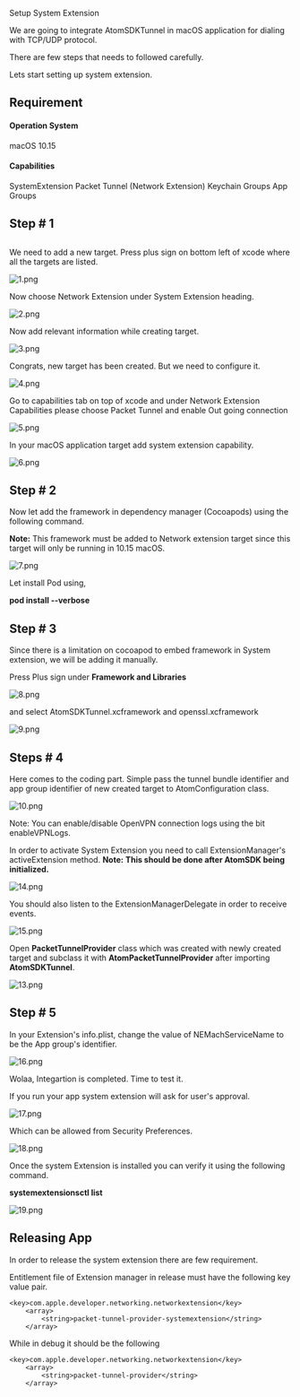 Setup System Extension

We are going to integrate AtomSDKTunnel in macOS application for dialing with TCP/UDP protocol. 

There are few steps that needs to followed carefully. 

Lets start setting up system extension. 

## Requirement
#### Operation System 
macOS 10.15

#### Capabilities
SystemExtension
Packet Tunnel (Network Extension)
Keychain Groups
App Groups


## Step # 1
## 
We need to add a new target. Press plus sign on bottom left of xcode where all the targets are listed. 

![1.png](../_resources/b55621ea6b6449d580f18b67a824df9b.png)


Now choose Network Extension under System Extension heading. 


![2.png](../_resources/d4ec6dd25a70410f8ffc2c6b2683ad35.png)

Now add relevant information while creating target. 


![3.png](../_resources/172b95aaaa7d4b9a9e0fea618aa44d54.png)


Congrats, new target has been created. But we need to configure it. 



![4.png](../_resources/86f092f5cf0f4ddea4c5d2255f5dbd17.png)

Go to capabilities tab on top of xcode and under Network Extension Capabilities please choose Packet Tunnel and enable Out going connection 


![5.png](../_resources/529b7fbe683b4d8bb1b8a978c1b9784b.png)

In your macOS application target add system extension capability. 


![6.png](../_resources/28511f66b22d438fbe94ed4b048c4791.png)


## Step # 2
Now let add the framework in dependency manager (Cocoapods) using the following command. 

**Note:** This framework must be added to Network extension target since this target will only be running in 10.15 macOS.

![7.png](../_resources/06e87fb1e97e4a948442bece4cec3d76.png)


Let install Pod using, 

**pod install --verbose**

## Step # 3

Since there is a limitation on cocoapod to embed framework in System extension, we will be adding it manually. 

Press Plus sign under **Framework and Libraries**



![8.png](../_resources/ae91f4f992154d3bb4bb6bb598e5629f.png)

and select AtomSDKTunnel.xcframework and openssl.xcframework



![9.png](../_resources/779d8879516d4080b7bbf4870db2c169.png)


## Steps # 4

Here comes to the coding part. Simple pass the tunnel bundle identifier and app group identifier of new created target to AtomConfiguration class. 


![10.png](../_resources/671c1c664f6a4a239536a52bc02b40b6.png)

Note: You can enable/disable OpenVPN connection logs using the bit enableVPNLogs. 


In order to activate System Extension you need to call ExtensionManager's activeExtension method. **Note:**  **This should be done after AtomSDK being initialized.**



![14.png](../_resources/f3f5b8494329431f85d84ff8e5b760bd.png)

You should also listen to the ExtensionManagerDelegate in order to receive events. 



![15.png](../_resources/9bf1cfa5b90a4aa79f74e3b121edbc47.png)




Open **PacketTunnelProvider** class which was created with newly created target and subclass it with **AtomPacketTunnelProvider** after importing **AtomSDKTunnel**.



![13.png](../_resources/d1ac676e6fd942f791aecb884d3c3769.png)


## Step # 5

In your Extension's info.plist, change the value of NEMachServiceName to be the App group's identifier. 



![16.png](../_resources/d435979919c54e7d8a04017b95ebbd10.png)


Wolaa, Integartion is completed. Time to test it. 

If you run your app system extension will ask for user's approval. 


![17.png](../_resources/0ca42163fad74914b8ef3074323b0b46.png)


Which can be allowed from Security Preferences. 



![18.png](../_resources/09554c33130e455b8ed96bb4bde61ed9.png)


Once the system Extension is installed you can verify it using the following command. 

**systemextensionsctl list**



![19.png](../_resources/64563cfe3a6d4deb92e2aa86283310ad.png)


## Releasing App

In order to release the system extension there are few requirement. 

Entitlement file of Extension manager in release must have the following key value pair. 

```
<key>com.apple.developer.networking.networkextension</key>
	<array>
		<string>packet-tunnel-provider-systemextension</string>
	</array>
```

While in debug it should be the following 

```
<key>com.apple.developer.networking.networkextension</key>
	<array>
		<string>packet-tunnel-provider</string>
	</array>
```